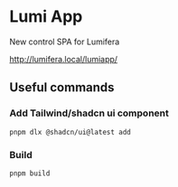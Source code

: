 # Lumi App

New control SPA for Lumifera

http://lumifera.local/lumiapp/

## Useful commands

### Add Tailwind/shadcn ui component
```shell
pnpm dlx @shadcn/ui@latest add
```

### Build
```shell
pnpm build
```